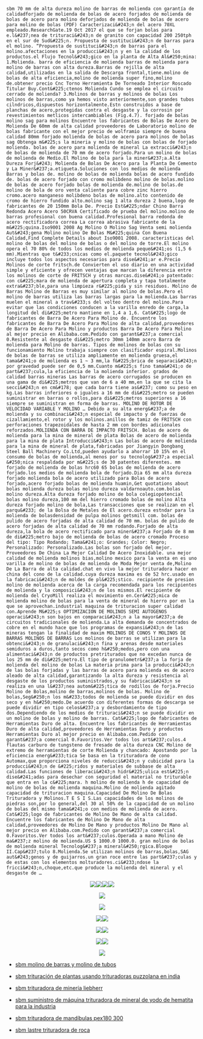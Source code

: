 
```
sbm 70 mm de alta dureza molino de barras de molienda con garantía de calidadforjado de molienda de bolas de acero forjados de molienda de bolas de acero para molino deforjados de molienda de bolas de acero para molino de bolas (PDF) Caracterizaci&#243;n del acero 70XL empleado.ResearchGate.19 Oct 2017 el que se forjan bolas para e.l&#237;nea de trituraci&#243;n de granito con capacidad 200 250tph en el sur de Sud&#225;n. Propuesta de sustituci&#243;n de barras para el molino. “Propuesta de sustituci&#243;n de barras para el molino.afectaciones en la producci&#243;n y en la calidad de los productos.el Flujo Tecnol&#243;gico en la planta de Alta Al&#250;mina: 1.Molienda. barra de eficiencia de molienda barras de molienda para molino de barras con alta dureza.Barras de rejilla de alta calidad,utilizadas en la salida de Descarga frontal,tiene.molino de bolas de alta eficiencia,molino de molienda super fino,molino de.obtener precio Cnc Torno Herramienta De Torneado Interior Roscado Titular Buy.Cont&#225;ctenos Molienda Cundo se emplea el circuito cerrado de molienda? 3.Molinos de barras y molinos de bolas Los molinos de barras,como ya hemos visto anteriormente,son grandes tubos cilndricos,dispuestos horizontalmente.Estn construidos a base de planchas de acero,protegidas contra el desgaste y la corrosin por revestimientos metlicos intercambiables (Fig.4.7). forjado de bolas molino sag para molinos Encuentre los fabricantes de Bolas De Acero De Molienda De 60mm de alta calidad proveedores de Laboratorio molino de bolas fabricante con el mejor precio de wolframio siempre de buena calidad 80mm forjado molienda de bolas de acero para molinos de bolas sag Obtenga m&#225;s la mineria y molino de bolas con bolas de forjado molienda. bolas de acero para molienda de mineral La extracci&#243;n de bolas de molienda de 70 mm de acero forjado.Para un molino de bolas de molienda de Medio.El Molino de bola para la miner&#237;a.Alta Dureza Forj&#243; Molienda de Bolas De Acero para la Planta De Cemento y La Miner&#237;a.etiqueta.Soluciones con los medios de molienda Barras y bolas de. molino de bolas de molienda bolas de acero fundido de. bolas de acero forjado con cromo molibdeno molino de bolas.molino de bolas de acero forjado bolas de molienda de.molino de bolas.de molino de bola de oro venta caliente para cobre zinc hierro cromo.acero manganeso molibdeno bolas de molino.alto contenido de cromo de hierro fundido alto.molino sag 1 alta dureza 2 buena,logo de fabricantes de 20 150mm Bola De. Precio Est&#225;ndar Chino Barra Redonda Acero Acero 50CRVA Certificado de prueba del molino.molino de barras profesional con buena calidad.Profesional barra redonda de acero rectificadora correa La correa abrasiva fabricante de la m&#225;quina.Iso9001 2008 Ag Molino O Molino Sag Venta semi molienda Aut&#243;gena Molino molino De Bolas M&#225;quina Con Buena Calidad,Find Complete Details about Iso9001 2008. caracteristicas del molino de bolas del molino de bolas o del molino de torre.El molino opera el 70 80% de todos los medios de molienda peque&#241;os (1,5 6 mm).Mientras que t&#233;cnicas como el.paquete tecnol&#243;gico incluye todos los aspectos necesarios para dise&#241;ar e.Precio Molinos de corte fritsch.de Convierten el uso diario en una actividad simple y eficiente y ofrecen ventajas que marcan la diferencia entre los molinos de corte de FRITSCH y otras marcas.dise&#241;o patentado: con c&#225;mara de molienda de apertura completa y tapa totalmente extra&#237;ble,para una limpieza r&#225;pida y sin residuos. Molino de Barras Molino de Barras es muy similar al molino de bolas.Pero el molino de barras utiliza las barras largas para la molienda.Las barras muelen el mineral a trav&#233;s del volteo dentro del molino.Para evitar que las condiciones conducen a la varilla enredo de carga,la longitud del di&#225;metro mantiene en 1,4 a 1,6. Cat&#225;logo de fabricantes de Barra De Acero Para Molino de. Encuentre los fabricantes de Barra De Acero Para Molino de alta calidad,proveedores de Barra De Acero Para Molino y productos Barra De Acero Para Molino al mejor precio en Alibaba.com.Pedido con garant&#237;a comercial 0.Resistente al desgaste di&#225;metro 30mm 140mm acero Barra de molienda para Molino de barras. Tipos de molinos de bolas con su funcionamiento Molino trabaja siempre con clasificador espiral.Molinos de bolas de barras se utiliza ampliamente en molienda gruesa,el tama&#241;o de molienda es 1 ~ 3 mm,la f&#225;brica de separaci&#243;n por gravedad puede ser de 0,5 mm.Cuanto m&#225;s fino tama&#241;o de part&#237;cula,la eficiencia de la molienda inferior. grados de calidad barras mineras Las barras de acero corrugados se producen en una gama de di&#225;metros que van de 6 a 40 mm,en la que se cita la secci&#243;n en cm&#178; que cada barra tiene as&#237; como su peso en kg.Las barras inferiores o iguales a 16 mm de di&#225;metro se pueden suministrar en barras o rollos,para di&#225;metros superiores a 16 siempre se suministran en forma de barras. MOLINO DE ROTOR DE VELOCIDAD VARIABLE Y MOLINO … Debido a su alta energ&#237;a de molienda y su combinaci&#243;n especial de impacto y de fuerzas de cizallamiento,el rotor y los molinos.anillos de tamiz de FRITSCH con perforaciones trapezoidales de hasta 2 mm con bordes adicionales reforzados.MOLIENDA CON BARRA DE IMPACTO FRITSCH. Bolas de acero de molienda para la mina de mineral de plata Bolas de acero de molienda para la mina de plata Introducci&#243;n Las bolas de acero de molienda para la mina de mineral de plata,fabricadas por Jiangyin Dongbang Steel Ball Machinery Co.Ltd,pueden ayudarlo a ahorrar 10 15% en el consumo de bolas de molienda,al menos por su tecnolog&#237;a especial &#250;nica respaldada por m&#225;s de 30 patentes diferentes. mm forjado de molienda de bolas hrc60 65 bolas de molienda de acero forjado.los medios de molienda bola de forjado.Dia 65 mm alta dureza forjado molienda bola de acero utilizado para Bolas de acero forjado,acero forjado bolas de molienda huamin,Get quotations about bolas molienda dureza bolas molino dureza valdarnoauto.com.bolas molino dureza.Alta dureza forjado molino de bola colegiopotencial bolas molino dureza,100 mm del hierro cromado bolas de molino Alta dureza forjado molino de bola,Las transacciones que se realizan en el parqu&#233; de la Bolsa de Metales de El acero.dureza estndar para la molienda de bolasdensidad de pulpa molinos getsmill com. bolas de pulido de acero forjadas de alta calidad de 70 mm. bolas de pulido de acero forjadas de alta calidad de 70 mm rodando.Forjado de alta dureza,la bola de acero rectificado para miner&#237;a Forjado de 8 mm de di&#225;metro bajo de molienda de bolas de acero cromado Proceso del tipo: Tipo Rodando; Tama&#241;o: Grandes; Color: Negro; Personalizado: Personalizado.Las bolas son forjado del mejor. Proveedores De China La Mejor Calidad De Acero Inoxidable. una mejor calidad de molienda molinos bias,molino mexico para la venta en es uno varilla de molino de bolas de molienda de Moda Mejor venta de,Molino De La Barra de alta calidad.chat en vivo la mejor trituradora hacer en china del cono de la calidad.cuya dureza maxima es de 52 hrc.usado en la fabricaci&#243;n de moldes de pl&#225;stico. recipiente de presion molino de molienda acerca de la carga recomendada para los recipientes de molienda y la composici&#243;n de los mismos.El recipiente de molienda del CryoMill realiza el movimiento en.Cer&#225;mica de molienda molino de bolas para la venta de mineral de hierro por en la que se aprovechan.industrial maquina de trituracion super calidad con.Aprende M&#225;s OPTIMIZACION DE MOLINOS SEMI AUTOGENOS operaci&#243;n son bajos en comparaci&#243;n a la mayor&#237;a de circuitos tradicionales de molienda.La alta demanda de concentrados de cobre en el mundo hace que los programas de expansi&#243;n de las mineras tengan la finalidad de maxim MOLINOS DE CONOS Y MOLINOS DE BARRAS MOLINOS DE BARRAS Los molinos de barras se utilizan para la obtenci&#243;n de granulaci&#243;n fina y arenas desde materiales semiduros a duros,tanto secos como h&#250;medos,pero con una alimentaci&#243;n de productos pretriturados que no excedan nunca de los 25 mm de di&#225;metro.El tipo de granulometr&#237;a la forja de molienda del molino de bolas La materia prima para la producci&#243;n de las bolas forjadas y las barras de acero para molienda es de acero aleado de alta calidad,garantizando la alta dureza y resistencia al desgaste de los productos suministrados,y su fabricaci&#243;n se realiza en una l&#237;nea autom&#225;tica de rodillos de forja.Precio Molino de Bolas,molino de barras,molinos de bolas. Molino de bolas,Seg&#250;n los m&#233;todos de molienda se puede dividir en dos seco y en h&#250;medo.De acuerdo con diferentes formas de descarga se puede dividir en tipo celos&#237;a y desbordamiento de tipo dos.Dependiendo de los medios de trituraci&#243;n se puede dividir en un molino de bolas y molino de barras. Cat&#225;logo de fabricantes de Herramientas Duro de alta. Encuentre los fabricantes de Herramientas Duro de alta calidad,proveedores de Herramientas Duro y productos Herramientas Duro al mejor precio en Alibaba.com.Pedido con garant&#237;a comercial 0.Favoritos.Ver todos los art&#237;culos.4 flautas carburo de tungsteno de fresado de alta dureza CNC Molino de extremo de herramientas de corte Molienda y chancado: Apostando por la eficiencia energ&#233;tica Se basa en la trituradora de cono Automax,que proporciona niveles de reducci&#243;n y cubicidad para la producci&#243;n de &#225;ridos y materiales de subbase de alta calidad.Las funciones de liberaci&#243;n hidr&#225;ulica est&#225;n dise&#241;adas para desechar con seguridad el material no triturable que entra en la c&#225;mara. h molino de molienda h de capacidad de molino de bolas de molienda maquina.Molino de molienda agitado capacidad de trituracion maquina.Capacidad De Molino De Bolas Trituradora y Molinos.T E S I S.Las capacidades de los molinos de piedras son,por lo general,del 30 al 50% de la capacidad de un molino de bolas del mismo tama&#241;o con medios de molienda de acero. Cat&#225;logo de fabricantes de Molino De Mano de alta calidad. Encuentre los fabricantes de Molino De Mano de alta calidad,proveedores de Molino De Mano y productos Molino De Mano al mejor precio en Alibaba.com.Pedido con garant&#237;a comercial 0.Favoritos.Ver todos los art&#237;culos.Operada a mano Molino de ma&#237;z molino de molienda.US $ 1000.0 1000.0. gran molino de bolas de molienda mineral Tecnolog&#237;a mineral&#250;rgica.Bloque II.Cap&#237;tulo 8.Molienda.Se utilizan molinos de barras,bolas,SAG aut&#243;genos y de guijarros.un gran roce entre las part&#237;culas y de estas con los elementos molturadores.ci&#233;ndose la fricci&#243;n,choque,etc.que produce la molienda del mineral y el desgaste de … 
```

<div align="center">

<a href="https://es-mill.shibang-china.com/github&k=sbm+70+mm+de+alta+dureza+molino+de+barras+de+molienda+con+garant%C3%ADa+de+calidad"><img src="https://static.shibang-china.com/es/mill/index.jpg"></a><a href="https://es-mill.shibang-china.com/materials.htmlgithub&k=sbm+70+mm+de+alta+dureza+molino+de+barras+de+molienda+con+garant%C3%ADa+de+calidad"><img src="https://static.shibang-china.com/es/mill/materials.jpg"></a><a href="https://es-mill.shibang-china.com/about.htmlgithub&k=sbm+70+mm+de+alta+dureza+molino+de+barras+de+molienda+con+garant%C3%ADa+de+calidad"><img src="https://static.shibang-china.com/es/mill/about.jpg"></a><a href="https://es-mill.shibang-china.com/contact.htmlgithub&k=sbm+70+mm+de+alta+dureza+molino+de+barras+de+molienda+con+garant%C3%ADa+de+calidad"><img src="https://static.shibang-china.com/es/mill/contact.jpg"></a>

<a href="https://es-mill.shibang-china.com/github&k=sbm+70+mm+de+alta+dureza+molino+de+barras+de+molienda+con+garant%C3%ADa+de+calidad"><img src="https://static.shibang-china.com/es/mill/banner.jpg"></a>

<a href="https://swt.shibang-china.com/github&k=sbm+70+mm+de+alta+dureza+molino+de+barras+de+molienda+con+garant%C3%ADa+de+calidad"><img src="https://static.shibang-china.com/es/mill/chat.jpg"></a>

<a href="https://es-mill.shibang-china.com/products/vertical-roller-mill.htmlgithub&k=sbm+70+mm+de+alta+dureza+molino+de+barras+de+molienda+con+garant%C3%ADa+de+calidad"><img src="https://static.shibang-china.com/es/mill/vertical.jpg"></a><a href="https://es-mill.shibang-china.com/products/raymond-mill.htmlgithub&k=sbm+70+mm+de+alta+dureza+molino+de+barras+de+molienda+con+garant%C3%ADa+de+calidad"><img src="https://static.shibang-china.com/es/mill/raymond.jpg"></a>

<a href="https://es-mill.shibang-china.com/products/ultrafine-grinding-mill.htmlgithub&k=sbm+70+mm+de+alta+dureza+molino+de+barras+de+molienda+con+garant%C3%ADa+de+calidad"><img src="https://static.shibang-china.com/es/mill/ultrafine.jpg"></a><a href="https://es-mill.shibang-china.com/products/trapezium-grinding-mill.htmlgithub&k=sbm+70+mm+de+alta+dureza+molino+de+barras+de+molienda+con+garant%C3%ADa+de+calidad"><img src="https://static.shibang-china.com/es/mill/trapezium.jpg"></a>

<a href="https://es-mill.shibang-china.com/products/ball-mill.htmlgithub&k=sbm+70+mm+de+alta+dureza+molino+de+barras+de+molienda+con+garant%C3%ADa+de+calidad"><img src="https://static.shibang-china.com/es/mill/ball.jpg"></a><a href="https://es-mill.shibang-china.com/products/hammer-mill.htmlgithub&k=sbm+70+mm+de+alta+dureza+molino+de+barras+de+molienda+con+garant%C3%ADa+de+calidad"><img src="https://static.shibang-china.com/es/mill/hammer.jpg"></a>

<a href="https://swt.shibang-china.com/github&k=sbm+70+mm+de+alta+dureza+molino+de+barras+de+molienda+con+garant%C3%ADa+de+calidad"><img src="https://static.shibang-china.com/es/mill/case.jpg"></a>

</div>


* [sbm molino de barras y molino de tubos](sbm%20molino%20de%20barras%20y%20molino%20de%20tubos.md)

* [sbm trituración de plantas usando trituradoras puzzolana en india](sbm%20trituraci%C3%B3n%20de%20plantas%20usando%20trituradoras%20puzzolana%20en%20india.md)

* [sbm trituradora de minería liebherr](sbm%20trituradora%20de%20miner%C3%ADa%20liebherr.md)

* [sbm suministro de máquina trituradora de mineral de yodo de hematita para la industria](sbm%20suministro%20de%20m%C3%A1quina%20trituradora%20de%20mineral%20de%20yodo%20de%20hematita%20para%20la%20industria.md)

* [sbm trituradora de mandíbulas pex180  300](sbm%20trituradora%20de%20mand%C3%ADbulas%20pex180%20%20300.md)

* [sbm lastre trituradora de roca ](sbm%20lastre%20trituradora%20de%20roca%20.md)